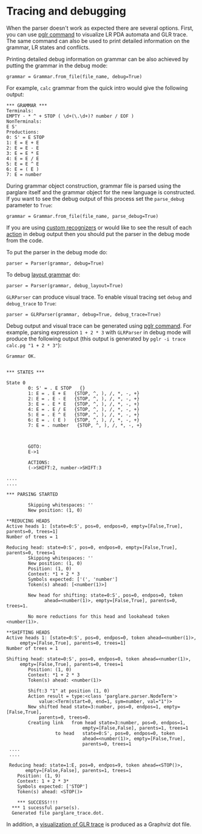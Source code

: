 # Tracing and debugging

When the parser doesn't work as expected there are several options. First, you
can use [pglr command](./pglr.md) to visualize LR PDA automata and GLR trace.
The same command can also be used to print detailed information on the grammar,
LR states and conflicts.

Printing detailed debug information on grammar can be also achieved by putting
the grammar in the debug mode:

    grammar = Grammar.from_file(file_name, debug=True)

For example, `calc` grammar from the quick intro would give the following
output:

    *** GRAMMAR ***
    Terminals:
    EMPTY - * ^ + STOP ( \d+(\.\d+)? number / EOF )
    NonTerminals:
    E S'
    Productions:
    0: S' = E STOP
    1: E = E + E
    2: E = E - E
    3: E = E * E
    4: E = E / E
    5: E = E ^ E
    6: E = ( E )
    7: E = number


During grammar object construction, grammar file is parsed using the parglare
itself and the grammar object for the new language is constructed. If you want
to see the debug output of this process set the `parse_debug` parameter to
`True`:

    grammar = Grammar.from_file(file_name, parse_debug=True)


If you are using [custom recognizers](./recognizers.md) or would like to see the
result of each [action](./actions.md) in debug output then you should put the
parser in the debug mode from the code.

To put the parser in the debug mode do:

    parser = Parser(grammar, debug=True)


To debug [layout grammar](./grammar.md#handling-whitespaces-and-comments) do:

    parser = Parser(grammar, debug_layout=True)


`GLRParser` can produce visual trace. To enable visual tracing set `debug` and
`debug_trace` to `True`:

    parser = GLRParser(grammar, debug=True, debug_trace=True)


Debug output and visual trace can be generated using [pglr command](./pglr.md).
For example, parsing expression `1 + 2 * 3` with `GLRParser` in debug mode will
produce the following output (this output is generated by `pglr -i trace calc.pg
"1 + 2 * 3"`):

    Grammar OK.


    *** STATES ***

    State 0
            0: S' = . E STOP   {}
            1: E = . E + E   {STOP, ^, ), /, *, -, +}
            2: E = . E - E   {STOP, ^, ), /, *, -, +}
            3: E = . E * E   {STOP, ^, ), /, *, -, +}
            4: E = . E / E   {STOP, ^, ), /, *, -, +}
            5: E = . E ^ E   {STOP, ^, ), /, *, -, +}
            6: E = . ( E )   {STOP, ^, ), /, *, -, +}
            7: E = . number   {STOP, ^, ), /, *, -, +}



            GOTO:
            E->1

            ACTIONS:
            (->SHIFT:2, number->SHIFT:3

    ....
    ....

    *** PARSING STARTED

            Skipping whitespaces: ''
            New position: (1, 0)

    **REDUCING HEADS
    Active heads 1: [state=0:S', pos=0, endpos=0, empty=[False,True], parents=0, trees=1]
    Number of trees = 1

    Reducing head: state=0:S', pos=0, endpos=0, empty=[False,True], parents=0, trees=1
            Skipping whitespaces: ''
            New position: (1, 0)
            Position: (1, 0)
            Context: *1 + 2 * 3
            Symbols expected: ['(', 'number']
            Token(s) ahead: [<number(1)>]

            New head for shifting: state=0:S', pos=0, endpos=0, token
                  ahead=<number(1)>, empty=[False,True], parents=0, trees=1.

            No more reductions for this head and lookahead token <number(1)>.

    **SHIFTING HEADS
    Active heads 1: [state=0:S', pos=0, endpos=0, token ahead=<number(1)>,
         empty=[False,True], parents=0, trees=1]
    Number of trees = 1

    Shifting head: state=0:S', pos=0, endpos=0, token ahead=<number(1)>,
         empty=[False,True], parents=0, trees=1
            Position: (1, 0)
            Context: *1 + 2 * 3
            Token(s) ahead: <number(1)>

            Shift:3 "1" at position (1, 0)
            Action result = type:<class 'parglare.parser.NodeTerm'>
                value:<Term(start=0, end=1, sym=number, val="1")>
            New shifted head state=3:number, pos=0, endpos=1, empty=[False,True],
                parents=0, trees=0.
            Creating link   from head state=3:number, pos=0, endpos=1,
                                empty=[False,False], parents=1, trees=1
                      to head   state=0:S', pos=0, endpos=0, token
                                ahead=<number(1)>, empty=[False,True],
                                parents=0, trees=1
     ....
     ....

     Reducing head: state=1:E, pos=0, endpos=9, token ahead=<STOP()>,
           empty=[False,False], parents=1, trees=1
        Position: (1, 9)
        Context: 1 + 2 * 3*
        Symbols expected: ['STOP']
        Token(s) ahead: <STOP()>

        *** SUCCESS!!!!
      *** 1 sucessful parse(s).
      Generated file parglare_trace.dot.


In addition, a [visualization of GLR trace](./pglr.md#tracing-glr-parsing) is
produced as a Graphviz dot file.
